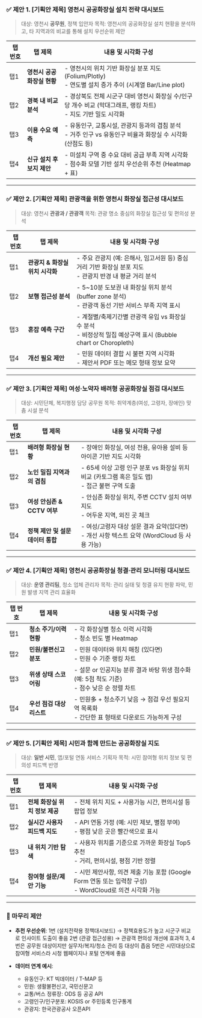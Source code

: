 
### ✅ 제안 1. \[기획안 제목] **영천시 공공화장실 설치 전략 대시보드**

> 대상: 영천시 **공무원**, 정책 입안자
> 목적: 영천시의 공공화장실 설치 현황을 분석하고, 타 지역과의 비교를 통해 설치 우선순위 제안

| 탭 번호 | 탭 제목             | 내용 및 시각화 구성                                                                  |
| ---- | ---------------- | ---------------------------------------------------------------------------- |
| 탭1   | **영천시 공공화장실 현황** | - 영천시의 위치 기반 화장실 분포 지도 (Folium/Plotly)<br>- 연도별 설치 증가 추이 (시계열 Bar/Line plot) |
| 탭2   | **경북 내 비교 분석**   | - 경상북도 전체 시군구 대비 영천시 화장실 수/인구당 개수 비교 (막대그래프, 랭킹 차트)<br>- 지도 기반 밀도 시각화        |
| 탭3   | **이용 수요 예측**     | - 유동인구, 교통시설, 관광지 등과의 겹침 분석<br>- 거주 인구 vs 유동인구 비율과 화장실 수 시각화 (산점도 등)         |
| 탭4   | **신규 설치 후보지 제안** | - 미설치 구역 중 수요 대비 공급 부족 지역 시각화<br>- 점수화 모델 기반 설치 우선순위 추천 (Heatmap + 표)        |

---

### ✅ 제안 2. \[기획안 제목] **관광객을 위한 영천시 화장실 접근성 대시보드**

> 대상: 영천시 **관광과 / 관광객**
> 목적: 관광 명소 중심의 화장실 접근성 및 편의성 분석

| 탭 번호 | 탭 제목                 | 내용 및 시각화 구성                                                                      |
| ---- | -------------------- | -------------------------------------------------------------------------------- |
| 탭1   | **관광지 & 화장실 위치 시각화** | - 주요 관광지 (예: 은해사, 임고서원 등) 중심 거리 기반 화장실 분포 지도<br>- 관광지 반경 내 평균 거리 분석              |
| 탭2   | **보행 접근성 분석**        | - 5\~10분 도보권 내 화장실 위치 분석 (buffer zone 분석)<br>- 관광객 동선 기반 서비스 부족 지역 표시            |
| 탭3   | **혼잡 예측 구간**         | - 계절별/축제기간별 관광객 유입 vs 화장실 수 분석<br>- 비정상적 밀집 예상구역 표시 (Bubble chart or Choropleth) |
| 탭4   | **개선 필요 제안**         | - 민원 데이터 결합 시 불편 지역 시각화<br>- 제안서 PDF 또는 메모 형태 정보 요약                              |

---

### ✅ 제안 3. \[기획안 제목] **여성·노약자 배려형 공공화장실 점검 대시보드**

> 대상: 시민단체, 복지행정 담당 공무원
> 목적: 취약계층(여성, 고령자, 장애인) 맞춤 시설 분석

| 탭 번호 | 탭 제목                  | 내용 및 시각화 구성                                                     |
| ---- | --------------------- | --------------------------------------------------------------- |
| 탭1   | **배려형 화장실 현황**        | - 장애인 화장실, 여성 전용, 유아용 설비 등 아이콘 기반 지도 시각화                        |
| 탭2   | **노인 밀집 지역과의 겹침**     | - 65세 이상 고령 인구 분포 vs 화장실 위치 비교 (카토그램 혹은 밀도 맵)<br>- 접근 불편 구역 도출  |
| 탭3   | **여성 안심존 & CCTV 여부**  | - 안심존 화장실 위치, 주변 CCTV 설치 여부 지도<br>- 어두운 지역, 외진 곳 체크             |
| 탭4   | **정책 제안 및 설문 데이터 통합** | - 여성/고령자 대상 설문 결과 요약(있다면)<br>- 개선 사항 텍스트 요약 (WordCloud 등 사용 가능) |

---

### ✅ 제안 4. \[기획안 제목] **영천시 공공화장실 청결·관리 모니터링 대시보드**

> 대상: **운영 관리팀**, 청소 업체 관리자
> 목적: 관리 실태 및 청결 유지 현황 파악, 민원 발생 지역 관리 효율화

| 탭 번호 | 탭 제목             | 내용 및 시각화 구성                                                   |
| ---- | ---------------- | ------------------------------------------------------------- |
| 탭1   | **청소 주기/이력 현황**  | - 각 화장실별 청소 이력 시각화<br>- 청소 빈도 별 Heatmap                       |
| 탭2   | **민원/불편신고 분포**   | - 민원 데이터와 위치 매칭 (있다면)<br>- 민원 수 기준 랭킹 차트                      |
| 탭3   | **위생 상태 스코어링**   | - 설문 or 인공지능 분류 결과 바탕 위생 점수화 (예: 5점 척도 기준)<br>- 점수 낮은 순 정렬 차트 |
| 탭4   | **우선 점검 대상 리스트** | - 민원多 + 청소주기 낮음 → 점검 우선 필요지역 목록화<br>- 간단한 표 형태로 다운로드 가능하게 구성  |

---

### ✅ 제안 5. \[기획안 제목] **시민과 함께 만드는 공공화장실 지도**

> 대상: **일반 시민**, 앱/포털 연동 서비스 기획자
> 목적: 시민 참여형 위치 정보 및 편의성 피드백 반영

| 탭 번호 | 탭 제목                | 내용 및 시각화 구성                                                                 |
| ---- | ------------------- | --------------------------------------------------------------------------- |
| 탭1   | **전체 화장실 위치 정보 제공** | - 전체 위치 지도 + 사용가능 시간, 편의시설 등 팝업 정보                                          |
| 탭2   | **실시간 사용자 피드백 지도**  | - API 연동 가정 (예: 시민 제보, 별점 부여)<br>- 평점 낮은 곳은 빨간색으로 표시                        |
| 탭3   | **내 위치 기반 탐색**      | - 사용자 위치를 기준으로 가까운 화장실 Top5 추천<br>- 거리, 편의시설, 평점 기반 정렬                      |
| 탭4   | **참여형 설문/제안 기능**    | - 시민 제안사항, 의견 제출 기능 포함 (Google Form 연동 또는 입력창 구성)<br>- WordCloud로 의견 시각화 가능 |

---

### 📌 마무리 제안

* **추천 우선순위**:
  1번 (설치전략용 정책대시보드) → 정책효용도가 높고 시군구 비교로 인사이트 도출이 좋음
  2번 (관광 접근성용) → 관광객 편의성 개선에 효과적
  3, 4번은 공무원 대상이지만 실무자/복지/청소 관리 등 대상이 좁음
  5번은 시민대상으로 참여형 서비스라 시청 웹페이지나 포털 연계에 좋음

* **데이터 연계 예시**:

  * 유동인구: KT 빅데이터 / T-MAP 등
  * 민원: 생활불편신고, 국민신문고
  * 교통/버스 정류장: ODS 등 공공 API
  * 고령인구/인구분포: KOSIS or 주민등록 인구통계
  * 관광지: 한국관광공사 오픈API
